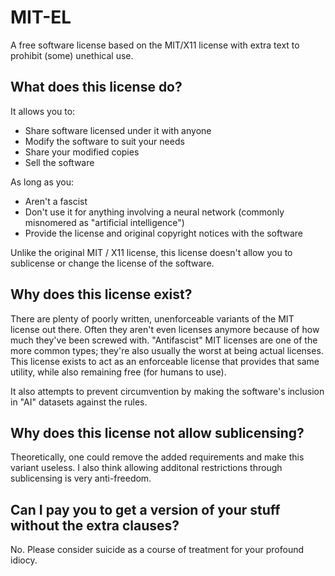 # MIT-EL
A free software license based on the MIT/X11 license with extra text to prohibit (some) unethical use.

## What does this license do?
It allows you to:

 - Share software licensed under it with anyone
 - Modify the software to suit your needs
 - Share your modified copies
 - Sell the software
 
As long as you:

 - Aren't a fascist
 - Don't use it for anything involving a neural network (commonly misnomered as "artificial intelligence")
 - Provide the license and original copyright notices with the software
 
Unlike the original MIT / X11 license, this license doesn't allow you to sublicense or change the license of the software.

## Why does this license exist?
There  are plenty of poorly written, unenforceable variants of the MIT license out there. Often they aren't even licenses anymore because of how much they've been screwed with. "Antifascist" MIT licenses are one of the more common types; they're also usually the worst at being actual licenses. This license exists to act as an enforceable license that provides that same utility, while also remaining free (for humans to use). 

It also attempts to prevent circumvention by making the software's inclusion in "AI" datasets against the rules.

## Why does this license not allow sublicensing?
Theoretically, one could remove the added requirements and make this variant useless. I also think allowing additonal restrictions through sublicensing is very anti-freedom.

## Can I pay you to get a version of your stuff without the extra clauses?
No. Please consider suicide as a course of treatment for your profound idiocy.
